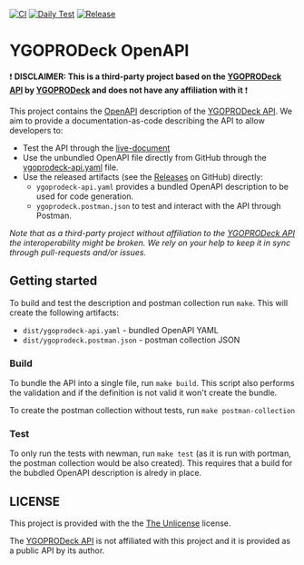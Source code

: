 [![CI](https://github.com/magicDGS-gaming/ygoprodeck-openapi/actions/workflows/ci.yml/badge.svg?branch=main)](
https://github.com/magicDGS-gaming/ygoprodeck-openapi/actions/workflows/ci.yml?query=branch%3Amain)
[![Daily Test](https://github.com/magicDGS-gaming/ygoprodeck-openapi/actions/workflows/daily-test.yml/badge.svg?branch=main)](https://github.com/magicDGS-gaming/ygoprodeck-openapi/actions/workflows/daily-test.yml)
[![Release](https://img.shields.io/github/v/tag/magicDGS-gaming/ygoprodeck-openapi?label=release&logo=github&sort=semver)](https://github.com/magicDGS-gaming/ygoprodeck-openapi/releases)

# YGOPRODeck OpenAPI

:exclamation: **DISCLAIMER: This is a third-party project based on the [YGOPRODeck API] by [YGOPRODeck](https://ygoprodeck.com/) and does not have any affiliation with it** :exclamation:

This project contains the [OpenAPI](https://www.openapis.org/) description of the [YGOPRODeck API].
We aim to provide a documentation-as-code describing the API to allow developers to:

* Test the API through the [live-document](https://magicdgs-gaming.github.io/ygoprodeck-openapi/index.html)
* Use the unbundled OpenAPI file directly from GitHub through the [ygoprodeck-api.yaml](src/ygoprodeck-api.yaml) file.
* Use the released artifacts (see the [Releases](https://github.com/magicDGS-gaming/ygoprodeck-openapi/releases) on GitHub) directly:
  - `ygoprodeck-api.yaml` provides a bundled OpenAPI description to be used for code generation.
  - `ygoprodeck.postman.json` to test and interact with the API through Postman.

_Note that as a third-party project without affiliation to the [YGOPRODeck API] the interoperability might be broken. We rely on your help to keep it in sync through pull-requests and/or issues._

## Getting started

To build and test the description and postman collection run `make`.
This will create the following artifacts:

* `dist/ygoprodeck-api.yaml` - bundled OpenAPI YAML
* `dist/ygoprodeck.postman.json` - postman collection JSON

### Build

To bundle the API into a single file, run `make build`.
This script also performs the validation and if the definition is not valid it won't create the bundle.

To create the postman collection without tests, run `make postman-collection`

### Test

To only run the tests with newman, run `make test` (as it is run with portman, the postman collection would be also created). This requires that a build for the bubdled OpenAPI description is alredy in place.

## LICENSE

This project is provided with the the [The Unlicense](https://unlicense.org) license.

The [YGOPRODeck API] is not affiliated with this project and it is provided as a public API by its author.

<!-- references -->
[YGOPRODeck]: https://ygoprodeck.com/
[YGOPRODeck API]: https://ygoprodeck.com/api-guide/
